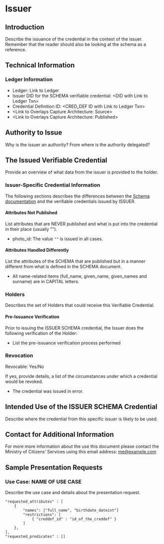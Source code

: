 # Issuer

## Introduction

Describe the issuance of the credential in the context of the issuer. Remember that the reader should also be looking at the schema as a reference.

## Technical Information

### Ledger Information

* Ledger: Link to Ledger
* Issuer DID for the SCHEMA verifiable credential: &lt;DID with Link to Ledger Txn>
* Credential Definition ID: &lt;CRED_DEF ID with Link to Ledger Txn>
* &lt;Link to Overlays Capture Architecture: Source>
* &lt;Link to Overlays Capture Architecture: Published>

## Authority to Issue

Why is the issuer an authority?  From where is the authority delegated?

## The Issued Verifiable Credential

Provide an overview of what data from the issuer is provided to the holder.

### Issuer-Specific Credential Information

The following sections describes the differences between the [Schema documentation](../README.md) and the verifiable credentials issued by ISSUER.

#### Attributes Not Published

List attributes that are NEVER published and what is put into the credential in their place (usually ""). 

* photo_id: The value `""` is issued in all cases.

#### Attributes Handled Differently

List the attributes of the SCHEMA that are published but in a manner different from what is defined in the SCHEMA document.

* All name-related items (full_name, given_name, given_names and surname) are in CAPITAL letters.

### Holders

Describes the set of Holders that could receive this Verifiable Credential.

#### Pre-Issuance Verification

Prior to issuing the ISSUER SCHEMA credential, the Issuer does the following verification of the Holder:

* List the pre-issuance verification process performed

### Revocation

Revocable: Yes/No

If yes, provide details, a list of the circumstances under which a credential would be revoked.

* The credential was issued in error.

## Intended Use of the ISSUER SCHEMA Credential

Describe where the credential from this specific issuer is likely to be used.

## Contact for Additional Information

For more more information about the use this document please contact the Ministry of Citizens’ Services using this email address: [me@example.com](mailto:mme@example.com)

## Sample Presentation Requests

### Use Case: NAME OF USE CASE

Describe the use case and details about the presentation request.

```jsonc
"requested_attributes" : [
	{
		"names": ["full_name", "birthdate_dateint"]
		"restrictions": [
			{ "creddef_id" : "id_of_the_creddef" }
		]
	},
],
"requested_predicates" : []

```
